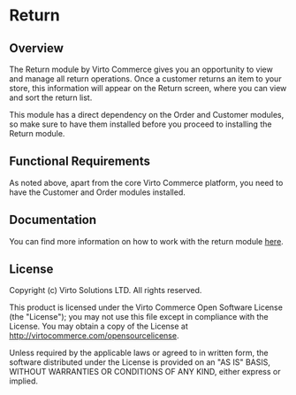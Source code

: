 # Return

## Overview

The Return module by Virto Commerce gives you an opportunity to view and manage all return operations. Once a customer returns an item to your store, this information will appear on the Return screen, where you can view and sort the return list.

This module has a direct dependency on the Order and Customer modules, so make sure to have them installed before you proceed to installing the Return module.

## Functional Requirements

As noted above, apart from the core Virto Commerce platform, you need to have the Customer and Order modules installed.

## Documentation

You can find more information on how to work with the return module [here](docs/return-module-guide.md).

## License

Copyright (c) Virto Solutions LTD.  All rights reserved.

This product is licensed under the Virto Commerce Open Software License (the "License"); you
may not use this file except in compliance with the License. You may
obtain a copy of the License at <http://virtocommerce.com/opensourcelicense>.

Unless required by the applicable laws or agreed to in written form, the software
distributed under the License is provided on an "AS IS" BASIS,
WITHOUT WARRANTIES OR CONDITIONS OF ANY KIND, either express or
implied.
